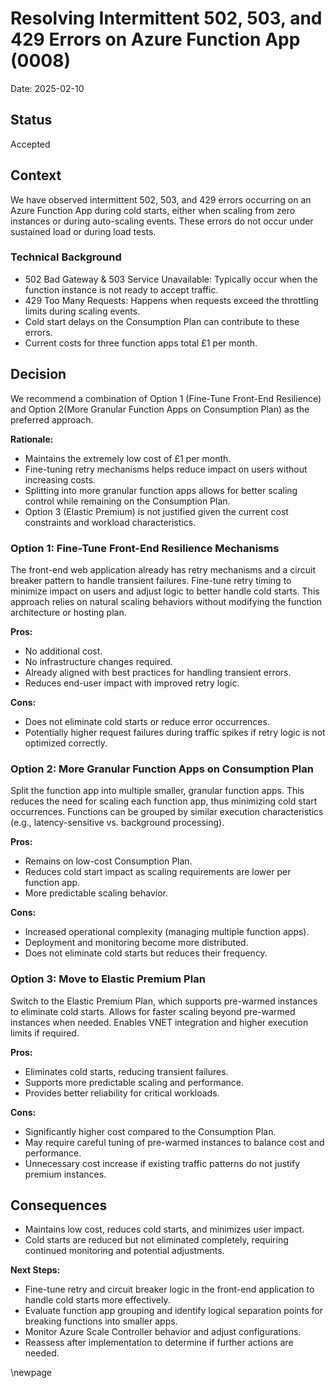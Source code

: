 # Resolving Intermittent 502, 503, and 429 Errors on Azure Function App (0008)

Date: 2025-02-10

## Status

Accepted

## Context

We have observed intermittent 502, 503, and 429 errors occurring on an Azure Function App during cold starts,
either when scaling from zero instances or during auto-scaling events.
These errors do not occur under sustained load or during load tests.

### Technical Background

- 502 Bad Gateway & 503 Service Unavailable: Typically occur when the function instance is not ready to accept traffic.
- 429 Too Many Requests: Happens when requests exceed the throttling limits during scaling events.
- Cold start delays on the Consumption Plan can contribute to these errors.
- Current costs for three function apps total £1 per month.

## Decision

We recommend a combination of Option 1 (Fine-Tune Front-End Resilience) and
Option 2(More Granular Function Apps on Consumption Plan) as the preferred approach.

**Rationale:**

- Maintains the extremely low cost of £1 per month.
- Fine-tuning retry mechanisms helps reduce impact on users without increasing costs.
- Splitting into more granular function apps allows for better scaling control while remaining on the Consumption Plan.
- Option 3 (Elastic Premium) is not justified given the current cost constraints and workload characteristics.

### Option 1: Fine-Tune Front-End Resilience Mechanisms

The front-end web application already has retry mechanisms and a circuit breaker pattern to handle transient failures.
Fine-tune retry timing to minimize impact on users and adjust logic to better handle cold starts.
This approach relies on natural scaling behaviors without modifying the function architecture or hosting plan.

**Pros:**

- No additional cost.
- No infrastructure changes required.
- Already aligned with best practices for handling transient errors.
- Reduces end-user impact with improved retry logic.

**Cons:**

- Does not eliminate cold starts or reduce error occurrences.
- Potentially higher request failures during traffic spikes if retry logic is not optimized correctly.

### Option 2: More Granular Function Apps on Consumption Plan

Split the function app into multiple smaller, granular function apps.
This reduces the need for scaling each function app, thus minimizing cold start occurrences.
Functions can be grouped by similar execution characteristics (e.g., latency-sensitive vs. background processing).

**Pros:**

- Remains on low-cost Consumption Plan.
- Reduces cold start impact as scaling requirements are lower per function app.
- More predictable scaling behavior.

**Cons:**

- Increased operational complexity (managing multiple function apps).
- Deployment and monitoring become more distributed.
- Does not eliminate cold starts but reduces their frequency.

### Option 3: Move to Elastic Premium Plan

Switch to the Elastic Premium Plan, which supports pre-warmed instances to eliminate cold starts.
Allows for faster scaling beyond pre-warmed instances when needed.
Enables VNET integration and higher execution limits if required.

**Pros:**

- Eliminates cold starts, reducing transient failures.
- Supports more predictable scaling and performance.
- Provides better reliability for critical workloads.

**Cons:**

- Significantly higher cost compared to the Consumption Plan.
- May require careful tuning of pre-warmed instances to balance cost and performance.
- Unnecessary cost increase if existing traffic patterns do not justify premium instances.

## Consequences

- Maintains low cost, reduces cold starts, and minimizes user impact.
- Cold starts are reduced but not eliminated completely, requiring continued monitoring and potential adjustments.

**Next Steps:**

- Fine-tune retry and circuit breaker logic in the front-end application to handle cold starts more effectively.
- Evaluate function app grouping and identify logical separation points for breaking functions into smaller apps.
- Monitor Azure Scale Controller behavior and adjust configurations.
- Reassess after implementation to determine if further actions are needed.

<!-- Leave the rest of this page blank -->
\newpage
